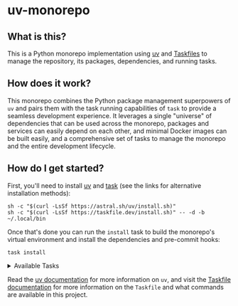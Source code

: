 # uv-monorepo

## What is this?

This is a Python monorepo implementation using [uv](https://github.com/astral-sh/uv)
and [Taskfiles](https://github.com/go-task/task) to manage the repository, its packages,
dependencies, and running tasks.

## How does it work?

This monorepo combines the Python package management superpowers of `uv` and
pairs them with the task running capabilities of `task` to provide a seamless
development experience. It leverages a single "universe" of dependencies that can be used
across the monorepo, packages and services can easily depend on each other, and
minimal Docker images can be built easily, and a comprehensive set of tasks to
manage the monorepo and the entire development lifecycle.

## How do I get started?

First, you'll need to install [uv](https://docs.astral.sh/uv/getting-started/installation/)
and [task](https://taskfile.dev/installation/) (see the links for alternative installation
methods):

```shell
sh -c "$(curl -LsSf https://astral.sh/uv/install.sh)"
sh -c "$(curl -LsSf https://taskfile.dev/install.sh)" -- -d -b ~/.local/bin
```

Once that's done you can run the `install` task to build the monorepo's virtual environment
and install the dependencies and pre-commit hooks:

```shell
task install
```

<details>
<summary>Available Tasks</summary>

You can see the available tasks by running `task --list` from the root of the project:

```console exec="on" source="console"
$ task --list
```

</details>

Read the [uv documentation](uv.md) for more information on `uv`, and visit the
[Taskfile documentation](taskfile.md) for more information on the `Taskfile` and what
commands are available in this project.
